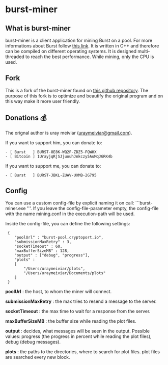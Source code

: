 burst-miner
===========

## What is burst-miner

burst-miner is a client application for mining Burst on a pool. For more informations about Burst follow [this link](https://www.burst-team.us/).
It is written in C++ and therefore can be compiled on different operating systems.
It is designed multi-threaded to reach the best performance. While mining, only the CPU is used.

## Fork

This is a fork of the burst-miner found on [this github repository](https://github.com/uraymeiviar/burst-miner).
The purpose of this fork is to optimize and beautify the original program and on this way make it more user friendly.

## Donations :moneybag:

The orignal author is uray meiviar (uraymeiviar@gmail.com).

If you want to support him, you can donate to:

```
- [ Burst   ] BURST-8E8K-WQ2F-ZDZ5-FQWHX
- [ Bitcoin ] 1UrayjqRjSJjuouhJnkczy5AuMqJGRK4b
```

If you want to support me, you can donate to:

```
- [ Burst   ] BURST-JBKL-ZUAV-UXMB-2G795
```

## Config

You can use a custom config-file by explicit naming it on call: ```burst-miner.exe <config-file>'''.
If you leave the config-file-parameter empty, the config-file with the name mining.conf in the execution-path will be used.

Inside the config-file, you can define the following settings:

```
 {
    "poolUrl" : "burst-pool.cryptoport.io",
    "submissionMaxRetry" : 3,
    "socketTimeout" : 60,
    "maxBufferSizeMB" : 128,
	"output" : ["debug", "progress"],
    "plots" : 
    [
    	"/Users/uraymeiviar/plots",
    	"/Users/uraymeiviar/Documents/plots"
	]
 }
```

**poolUrl** : the host, to whom the miner will connect.

**submissionMaxRetry** : the max tries to resend a message to the server.

**socketTimeout** : the max time to wait for a response from the server.

**maxBufferSizeMB** : the buffer size while reading the plot files.

**output** : decides, what messages will be seen in the output. Possible values: progress (the progress in percent while reading the plot files), debug (debug messages).

**plots** : the paths to the directories, where to search for plot files. plot files are searched every new block.
